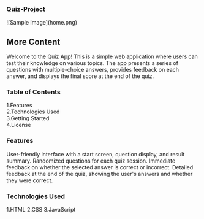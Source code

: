 <h3>Quiz-Project</h3>
![Sample Image](home.png)

## More Content

Welcome to the Quiz App! This is a simple web application where users can test their knowledge on various topics.
The app presents a series of questions with multiple-choice answers, provides feedback on each answer, and displays the final score at the end of the quiz.

<h3>Table of Contents</h3>
1.Features 
<br>
2.Technologies Used
<br>
3.Getting Started
<br>
4.License
<br>

<h3>Features</h3>
User-friendly interface with a start screen, question display, and result summary. Randomized questions for each quiz session.
Immediate feedback on whether the selected answer is correct or incorrect. 
Detailed feedback at the end of the quiz, showing the user's answers and whether they were correct.
<br>

<h3>Technologies Used</h3>
1.HTML
2.CSS
3.JavaScript
